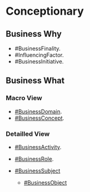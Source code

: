 # Conceptionary

## Business Why
* #BusinessFinality.  
* #InfluencingFactor.      
* #BusinessInitiative.  

## Business What

### Macro View
* <a href="https://github.com/iPlumb3r/pEAr4pEEr/blob/master/1_Semantic/Conceptionary/%23BusinessDomain.md">#BusinessDomain</a>.  
* <a href="https://github.com/iPlumb3r/pEAr4pEEr/blob/master/1_Semantic/Conceptionary/%23BusinessConcept.md">#BusinessConcept</a>.  

### Detailled View
* <a href="https://github.com/iPlumb3r/pEAr4pEEr/blob/master/1_Semantic/Conceptionary/%23BusinessActivity.md">#BusinessActivity</a>.  
* <a href="https://github.com/iPlumb3r/pEAr4pEEr/blob/master/1_Semantic/Conceptionary/%23BusinessRole.md">#BusinessRole</a>.  

* <a href="https://github.com/iPlumb3r/pEAr4pEEr/blob/master/1_Semantic/Conceptionary/%23BusinessSubject.md">#BusinessSubject</a>
  * <a href="https://github.com/iPlumb3r/pEAr4pEEr/blob/master/1_Semantic/Conceptionary/%23BusinessObject.md">#BusinessObject</a>
